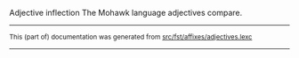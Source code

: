 Adjective inflection
The Mohawk language adjectives compare.

* * *

<small>This (part of) documentation was generated from [src/fst/affixes/adjectives.lexc](https://github.com/giellalt/lang-moh/blob/main/src/fst/affixes/adjectives.lexc)</small>

---

